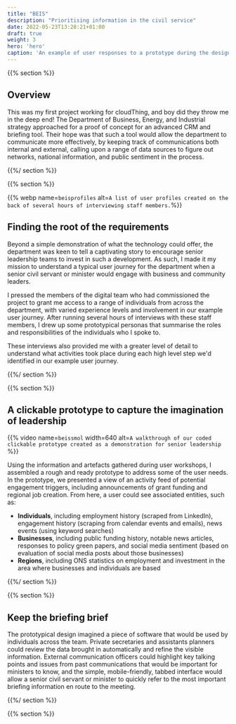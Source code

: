 ```yaml
---
title: "BEIS"
description: "Prioritising information in the civil service"
date: 2022-05-23T13:28:21+01:00
draft: true
weight: 3
hero: 'hero'
caption: 'An example of user responses to a prototype during the design phase.'
---
```


{{% section %}}

## Overview

This was my first project working for cloudThing, and boy did they throw me in the deep end! The Department of Business, Energy, and Industrial strategy approached for a proof of concept for an advanced CRM and briefing tool. Their hope was that such a tool would allow the department to communicate more effectively, by keeping track of communications both internal and external, calling upon a range of data sources to figure out networks, national information, and public sentiment in the process.

{{%/ section %}}

{{% section %}}

{{% webp name=`beisprofiles` alt=`A list of user profiles created on the back of several hours of interviewing staff members.`%}}

## Finding the root of the requirements

Beyond a simple demonstration of what the technology could offer, the department was keen to tell a captivating story to encourage senior leadership teams to invest in such a development. As such, I made it my mission to understand a typical user journey for the department when a senior civil servant or minister would engage with business and community leaders.

I pressed the members of the digital team who had commissioned the project to grant me access to a range of individuals from across the department, with varied experience levels and involvement in our example user journey. After running several hours of interviews with these staff members, I drew up some prototypical personas that summarise the roles and responsibilities of the individuals who I spoke to.

These interviews also provided me with a greater level of detail to understand what activities took place during each high level step we'd identified in our example user journey.

{{%/ section %}}

{{% section %}}

## A clickable prototype to capture the imagination of leadership

{{% video name=`beissmol` width=640 alt=`A walkthrough of our coded clickable prototype created as a demonstration for senior leadership` %}}

Using the information and artefacts gathered during user workshops, I assembled a rough and ready prototype to address some of the user needs. In the prototype, we presented a view of an activity feed of potential engagement triggers, including announcements of grant funding and regional job creation. From here, a user could see associated entities, such as:
* **Individuals**, including employment history (scraped from LinkedIn), engagement history (scraping from calendar events and emails), news events (using keyword searches)
* **Businesses**, including public funding history, notable news articles, responses to policy green papers, and social media sentiment (based on evaluation of social media posts about those businesses)
* **Regions**, including ONS statistics on employment and investment in the area where businesses and individuals are based

{{%/ section %}}

{{% section %}}

## Keep the briefing brief

The prototypical design imagined a piece of software that would be used by individuals across the team. Private secretaries and assistants planners could review the data brought in automatically and refine the visible information. External communication officers could highlight key talking points and issues from past communications that would be important for ministers to know, and the simple, mobile-friendly, tabbed interface would allow a senior civil servant or minister to quickly refer to the most important briefing information en route to the meeting.

{{%/ section %}}

{{% section %}}

